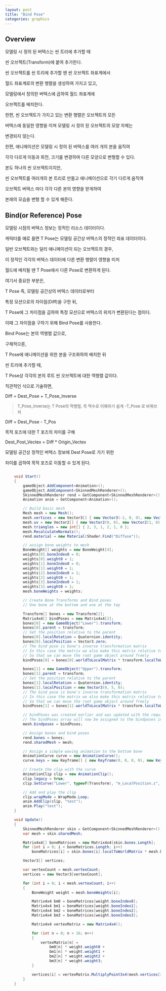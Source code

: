 ```yaml
---
layout: post
title: "Bind Pose"
categories: graphics
---
```


## Overview

모델링 시 정의 된 버텍스는 씬 트리에 추가할 때

씬 오브젝트(Transform)에 붙여 추가한다.

씬 오브젝트를 씬 트리에 추가할 땐 씬 오브젝트 좌표계에서 

월드 좌표계로의 변환 행렬을 생성하여 가지고 있고,

모델링에서 정의한 버텍스에 곱하여 월드 좌표계에

오브젝트를 배치한다.

한편, 씬 오브젝트가 가지고 있는 변환 행렬은 오브젝트의 모든 

버텍스에 동일한 영향을 미쳐 모델링 시 정의 된 오브젝트의 모양 자체는

변경되지 않는다.

한편, 애니메이션은 모델링 시 정의 된 버텍스를 여러 개의 본을 움직여

각각 다르게 이동과 회전, 크기를 변경하여 다른 모양으로 변형할 수 있다.

본도 하나의 씬 오브젝트이지만,

씬 오브젝트를 여러개의 본 트리로 만들고 애니메이션으로 각기 다르게 움직여

오브젝트 버텍스 마다 각각 다른 본의 영향을 받게하여

본래의 모습을 변형 할 수 있게 해준다.

## Bind(or Reference) Pose

<!-- begin_excerpt -->

모델링 시점의 버텍스 정보는 정적인 리소스 데이터이다.

<!-- end_excerpt -->

캐릭터를 예로 들면 T Pose는 모델링 공간상 버텍스의 정적인 좌표 데이터이다.

일반 오브젝트와는 달리 애니메이션이 되는 오브젝트의 경우,

이 정적인 각각의 버텍스 데이터에 다른 변환 행렬이 영향을 미처 

월드에 배치될 땐 T Pose에서 다른 Pose로 변환하게 된다.

여기서 중요한 부분은,

T Pose 즉, 모델링 공간상의 버텍스 데이터로부터

특정 모션으로의 차이점(Diff)을 구한 뒤,

T Pose에 그 차이점을 곱하여 특정 모션으로 버텍스의 위치가 변환된다는 점이다.

이때 그 차이점을 구하기 위해 Bind Pose를 사용한다.

Bind Pose는 본의 역행렬 값으로,

구체적으론, 

T Pose에 애니메이션을 위한 본을 구조화하여 배치한 뒤

씬 트리에 추가할 때,

T Pose상 각각의 본의 루트 씬 오브젝트에 대한 역행렬 값이다. 

직관적인 식으로 기술하면,

Diff = Dest_Pose + T_Pose_Inverse

> <font size="2"> 
> T_Pose_Inverse는 T Pose의 역행렬, 즉 역수로
> 이해하기 쉽게 -T_Pose 로 바꿔쓰자
> </font>

Diff = Dest_Pose - T_Pos

목적 포즈에 대한 T 포즈의 차이를 구해

Dest_Post_Vectex = Diff * Origin_Vectex

모델링 공간상 정적인 버텍스 정보에 Dest Pose로 가기 위한

차이를 곱하여 목적 포즈로 이동할 수 있게 된다.

```c# 

    void Start()
    {
        gameObject.AddComponent<Animation>();
        gameObject.AddComponent<SkinnedMeshRenderer>();
        SkinnedMeshRenderer rend = GetComponent<SkinnedMeshRenderer>();
        Animation anim = GetComponent<Animation>();

        // Build basic mesh
        Mesh mesh = new Mesh();
        mesh.vertices = new Vector3[] { new Vector3(-1, 0, 0), new Vector3(1, 0, 0), new Vector3(-1, 5, 0), new Vector3(1, 5, 0) };
        mesh.uv = new Vector2[] { new Vector2(0, 0), new Vector2(1, 0), new Vector2(0, 1), new Vector2(1, 1) };
        mesh.triangles = new int[] { 2, 3, 1, 2, 1, 0 };
        mesh.RecalculateNormals();
        rend.material = new Material(Shader.Find("Diffuse"));

        // assign bone weights to mesh
        BoneWeight[] weights = new BoneWeight[4];
        weights[0].boneIndex0 = 0;
        weights[0].weight0 = 1;
        weights[1].boneIndex0 = 0;
        weights[1].weight0 = 1;
        weights[2].boneIndex0 = 1;
        weights[2].weight0 = 1;
        weights[3].boneIndex0 = 1;
        weights[3].weight0 = 1;
        mesh.boneWeights = weights;

        // Create Bone Transforms and Bind poses
        // One bone at the bottom and one at the top

        Transform[] bones = new Transform[2];
        Matrix4x4[] bindPoses = new Matrix4x4[2];
        bones[0] = new GameObject("Lower").transform;
        bones[0].parent = transform;
        // Set the position relative to the parent
        bones[0].localRotation = Quaternion.identity;
        bones[0].localPosition = Vector3.zero;
        // The bind pose is bone's inverse transformation matrix
        // In this case the matrix we also make this matrix relative to the root
        // So that we can move the root game object around freely
        bindPoses[0] = bones[0].worldToLocalMatrix * transform.localToWorldMatrix;

        bones[1] = new GameObject("Upper").transform;
        bones[1].parent = transform;
        // Set the position relative to the parent
        bones[1].localRotation = Quaternion.identity;
        bones[1].localPosition = new Vector3(0, 5, 0);
        // The bind pose is bone's inverse transformation matrix
        // In this case the matrix we also make this matrix relative to the root
        // So that we can move the root game object around freely
        bindPoses[1] = bones[1].worldToLocalMatrix * transform.localToWorldMatrix;

        // bindPoses was created earlier and was updated with the required matrix.
        // The bindPoses array will now be assigned to the bindposes in the Mesh.
        mesh.bindposes = bindPoses;

        // Assign bones and bind poses
        rend.bones = bones;
        rend.sharedMesh = mesh;

        // Assign a simple waving animation to the bottom bone
        AnimationCurve curve = new AnimationCurve();
        curve.keys = new Keyframe[] { new Keyframe(0, 0, 0, 0), new Keyframe(1, 3, 0, 0), new Keyframe(2, 0.0F, 0, 0) };

        // Create the clip with the curve
        AnimationClip clip = new AnimationClip();
        clip.legacy = true;
        clip.SetCurve("Lower", typeof(Transform), "m_LocalPosition.z", curve);

        // Add and play the clip
        clip.wrapMode = WrapMode.Loop;
        anim.AddClip(clip, "test");
        anim.Play("test");
    }

    void Update()
    {
        SkinnedMeshRenderer skin = GetComponent<SkinnedMeshRenderer>();
        var mesh = skin.sharedMesh;

        Matrix4x4[] boneMatrices = new Matrix4x4[skin.bones.Length];
        for (int i = 0; i < boneMatrices.Length; i++)
            boneMatrices[i] = skin.bones[i].localToWorldMatrix * mesh.bindposes[i];

        Vector3[] vertices;

        var vertexCount = mesh.vertexCount;
        vertices = new Vector3[vertexCount];

        for (int i = 0; i < mesh.vertexCount; i++)
        {
            BoneWeight weight = mesh.boneWeights[i];

            Matrix4x4 bm0 = boneMatrices[weight.boneIndex0];
            Matrix4x4 bm1 = boneMatrices[weight.boneIndex1];
            Matrix4x4 bm2 = boneMatrices[weight.boneIndex2];
            Matrix4x4 bm3 = boneMatrices[weight.boneIndex3];

            Matrix4x4 vertexMatrix = new Matrix4x4();

            for (int n = 0; n < 16; n++)
            {
                vertexMatrix[n] =
                    bm0[n] * weight.weight0 +
                    bm1[n] * weight.weight1 + 
                    bm2[n] * weight.weight2 +
                    bm3[n] * weight.weight3;
            }

            vertices[i] = vertexMatrix.MultiplyPoint3x4(mesh.vertices[i]);
        }
    }

```

